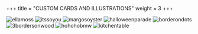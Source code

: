 +++
title = "CUSTOM CARDS AND ILLUSTRATIONS"
weight = 3
+++

![ellamoss](ellamoss.jpg)
![itssoyou](itssoyou.jpg)
![margosoyster](margosoyster.jpg)
![halloweenparade](halloweenparade.jpg)
![borderondots](borderondots.jpg)
![3bordersonwood](3bordersonwood.jpg)
![hohohobmw](hohohobmw.jpg)
![kitchentable](kitchentable.jpg)